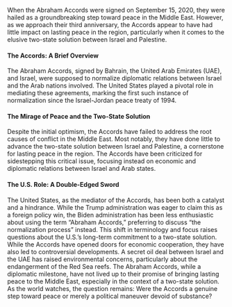 When the Abraham Accords were signed on September 15, 2020, they were hailed as a groundbreaking step toward peace in the Middle East. However, as we approach their third anniversary, the Accords appear to have had little impact on lasting peace in the region, particularly when it comes to the elusive two-state solution between Israel and Palestine.

#### The Accords: A Brief Overview

The Abraham Accords, signed by Bahrain, the United Arab Emirates (UAE), and Israel, were supposed to normalize diplomatic relations between Israel and the Arab nations involved. The United States played a pivotal role in mediating these agreements, marking the first such instance of normalization since the Israel-Jordan peace treaty of 1994.

#### The Mirage of Peace and the Two-State Solution

Despite the initial optimism, the Accords have failed to address the root causes of conflict in the Middle East. Most notably, they have done little to advance the two-state solution between Israel and Palestine, a cornerstone for lasting peace in the region. The Accords have been criticized for sidestepping this critical issue, focusing instead on economic and diplomatic relations between Israel and Arab states.

#### The U.S. Role: A Double-Edged Sword

The United States, as the mediator of the Accords, has been both a catalyst and a hindrance. While the Trump administration was eager to claim this as a foreign policy win, the Biden administration has been less enthusiastic about using the term “Abraham Accords,” preferring to discuss “the normalization process” instead. This shift in terminology and focus raises questions about the U.S.’s long-term commitment to a two-state solution. While the Accords have opened doors for economic cooperation, they have also led to controversial developments. A secret oil deal between Israel and the UAE has raised environmental concerns, particularly about the endangerment of the Red Sea reefs. The Abraham Accords, while a diplomatic milestone, have not lived up to their promise of bringing lasting peace to the Middle East, especially in the context of a two-state solution. As the world watches, the question remains: Were the Accords a genuine step toward peace or merely a political maneuver devoid of substance?